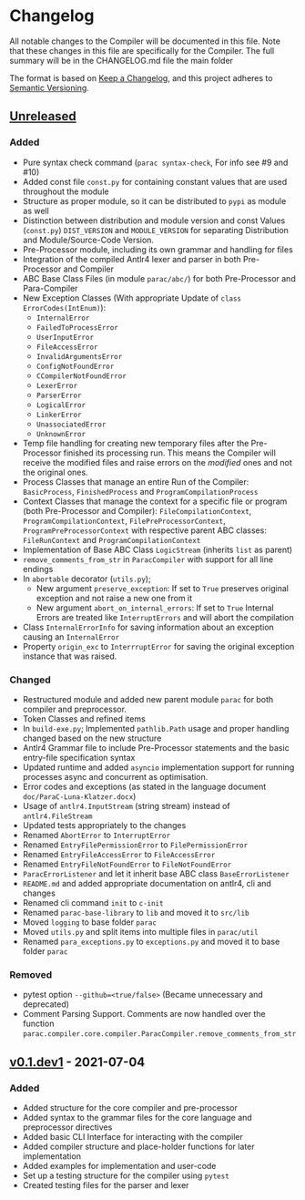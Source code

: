 # Changelog

All notable changes to the Compiler will be documented in this file.
Note that these changes in this file are specifically for the Compiler.
The full summary will be in the CHANGELOG.md file the main folder 

The format is based on [Keep a Changelog](https://keepachangelog.com/en/1.0.0/),
and this project adheres to [Semantic Versioning](https://semver.org/spec/v2.0.0.html).

## [Unreleased]

### Added
- Pure syntax check command (`parac syntax-check`, For info see #9 and #10)
- Added const file `const.py` for containing constant values that are used
  throughout the module
- Structure as proper module, so it can be distributed to `pypi` as module as well  
- Distinction between distribution and module version and const Values 
  (`const.py`) `DIST_VERSION` and `MODULE_VERSION` for separating Distribution
  and Module/Source-Code Version.
- Pre-Processor module, including its own grammar and handling for files
- Integration of the compiled Antlr4 lexer and parser in both Pre-Processor and Compiler
- ABC Base Class Files (in module `parac/abc/`) for both Pre-Processor and Para-Compiler
- New Exception Classes (With appropriate Update of `class ErrorCodes(IntEnum)`): 
  - `InternalError`
  - `FailedToProcessError`
  - `UserInputError`
  - `FileAccessError`
  - `InvalidArgumentsError`
  - `ConfigNotFoundError`
  - `CCompilerNotFoundError`
  - `LexerError`
  - `ParserError`
  - `LogicalError`
  - `LinkerError`
  - `UnassociatedError`
  - `UnknownError`
- Temp file handling for creating new temporary files after the Pre-Processor
  finished its processing run. This means the Compiler will receive the modified files
  and raise errors on the *modified* ones and not the original ones.
- Process Classes that manage an entire Run of the Compiler: `BasicProcess`, `FinishedProcess` and
  `ProgramCompilationProcess`
- Context Classes that manage the context for a specific file or program (both Pre-Processor and Compiler):
  `FileCompilationContext`, `ProgramCompilationContext`, `FilePreProcessorContext`,
  `ProgramPreProcessorContext` with respective parent ABC classes: `FileRunContext`
  and `ProgramCompilationContext`
- Implementation of Base ABC Class `LogicStream` (inherits `list` as parent)  
- `remove_comments_from_str` in `ParacCompiler` with support for all line endings
- In `abortable` decorator (`utils.py`);
  - New argument `preserve_exception`: If set to `True` preserves original 
    exception and not raise a new one from it
  - New argument `abort_on_internal_errors`: If set to `True` Internal Errors
    are treated like `InterruptErrors` and will abort the compilation
- Class `InternalErrorInfo` for saving information about an exception causing an `InternalError`
- Property `origin_exc` to `InterrruptError` for saving the original exception instance that was raised.

### Changed
- Restructured module and added new parent module `parac` for both compiler and preprocessor.
- Token Classes and refined items  
- In `build-exe.py`; Implemented `pathlib.Path` usage and proper handling changed based on the new structure
- Antlr4 Grammar file to include Pre-Processor statements and 
  the basic entry-file specification syntax
- Updated runtime and added `asyncio` implementation support for running
  processes async and concurrent as optimisation.
- Error codes and exceptions (as stated in the language document `doc/ParaC-Luna-Klatzer.docx`)
- Usage of `antlr4.InputStream` (string stream) instead of `antlr4.FileStream`
- Updated tests appropriately to the changes
- Renamed `AbortError` to `InterruptError`
- Renamed `EntryFilePermissionError` to `FilePermissionError` 
- Renamed `EntryFileAccessError` to `FileAccessError` 
- Renamed `EntryFileNotFoundError` to `FileNotFoundError`
- `ParacErrorListener` and let it inherit base ABC class `BaseErrorListener`
- `README.md` and added appropriate documentation on antlr4, cli and changes
- Renamed cli command `init` to `c-init`
- Renamed `parac-base-library` to `lib` and moved it to `src/lib`
- Moved `logging` to base folder `parac`
- Moved `utils.py` and split items into multiple files in `parac/util`
- Renamed `para_exceptions.py` to `exceptions.py` and moved it to base folder `parac`

### Removed
- pytest option `--github=<true/false>` (Became unnecessary and deprecated)
- Comment Parsing Support. Comments are now handled over the function 
  `parac.compiler.core.compiler.ParacCompiler.remove_comments_from_str`


## [v0.1.dev1] - 2021-07-04

### Added
- Added structure for the core compiler and pre-processor
- Added syntax to the grammar files for the core language and preprocessor directives
- Added basic CLI Interface for interacting with the compiler
- Added compiler structure and place-holder functions for later implementation
- Added examples for implementation and user-code
- Set up a testing structure for the compiler using `pytest`
- Created testing files for the parser and lexer

[unreleased]: https://github.com/Para-C/Para-C/compare/v0.1.dev1...antlr4-dev
[v0.1.dev1]: https://github.com/Para-C/Para-C/releases/tag/v0.1.dev1